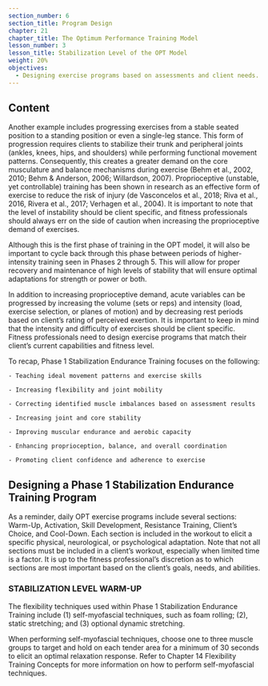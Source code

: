 ```yaml
---
section_number: 6
section_title: Program Design
chapter: 21
chapter_title: The Optimum Performance Training Model
lesson_number: 3
lesson_title: Stabilization Level of the OPT Model
weight: 20%
objectives:
  - Designing exercise programs based on assessments and client needs.
---
```


## Content
Another example includes progressing exercises from a stable seated position to a standing position or even a single-leg stance. This form of progression requires clients to stabilize their trunk and peripheral joints (ankles, knees, hips, and shoulders) while performing functional movement patterns. Consequently, this creates a greater demand on the core musculature and balance mechanisms during exercise (Behm et al., 2002, 2010; Behm & Anderson, 2006; Willardson, 2007). Proprioceptive (unstable, yet controllable) training has been shown in research as an effective form of exercise to reduce the risk of injury (de Vasconcelos et al., 2018; Riva et al., 2016, Rivera et al., 2017; Verhagen et al., 2004). It is important to note that the level of instability should be client specific, and fitness professionals should always err on the side of caution when increasing the proprioceptive demand of exercises.

Although this is the first phase of training in the OPT model, it will also be important to cycle back through this phase between periods of higher-intensity training seen in Phases 2 through 5. This will allow for proper recovery and maintenance of high levels of stability that will ensure optimal adaptations for strength or power or both.

In addition to increasing proprioceptive demand, acute variables can be progressed by increasing the volume (sets or reps) and intensity (load, exercise selection, or planes of motion) and by decreasing rest periods based on client’s rating of perceived exertion. It is important to keep in mind that the intensity and difficulty of exercises should be client specific. Fitness professionals need to design exercise programs that match their client’s current capabilities and fitness level.

To recap, Phase 1 Stabilization Endurance Training focuses on the following:

	- Teaching ideal movement patterns and exercise skills

	- Increasing flexibility and joint mobility

	- Correcting identified muscle imbalances based on assessment results

	- Increasing joint and core stability

	- Improving muscular endurance and aerobic capacity

	- Enhancing proprioception, balance, and overall coordination

	- Promoting client confidence and adherence to exercise

## Designing a Phase 1 Stabilization Endurance  Training Program

As a reminder, daily OPT exercise programs include several sections: Warm-Up, Activation, Skill Development, Resistance Training, Client’s Choice, and Cool-Down. Each section is included in the workout to elicit a specific physical, neurological, or psychological adaptation. Note that not all sections must be included in a client’s workout, especially when limited time is a factor. It is up to the fitness professional’s discretion as to which sections are most important based on the client’s goals, needs, and abilities.

### STABILIZATION LEVEL WARM-UP

The flexibility techniques used within Phase 1 Stabilization Endurance Training include (1) self-myofascial techniques, such as foam rolling; (2), static stretching; and (3) optional dynamic stretching.

When performing self-myofascial techniques, choose one to three muscle groups to target and hold on each tender area for a minimum of 30 seconds to elicit an optimal relaxation response. Refer to Chapter 14 Flexibility Training Concepts for more information on how to perform self-myofascial techniques.